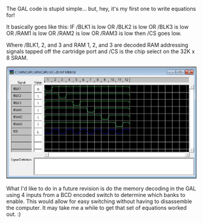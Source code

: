 The GAL code is stupid simple... but, hey, it's my first one to write equations for!

It basically goes like this: IF /BLK1 is low OR /BLK2 is low OR /BLK3 is low OR /RAM1 is low OR /RAM2 is low OR /RAM3 is low then /CS goes low. 

Where /BLK1, 2, and 3 and RAM 1, 2, and 3 are decoded RAM addressing signals tapped off the cartridge port and /CS is the chip select on the 32K x 8 SRAM.

![Pic of simulation testing done in WinCUPL](https://github.com/channelmaniac/VIC-20-Internal-RAM/blob/main/Code/WinCUPL%20Simulation.JPG)

What I'd like to do in a future revision is do the memory decoding in the GAL using 4 inputs from a BCD encoded switch to determine which banks to enable. This would allow for easy switching without having to disassemble the computer. It may take me a while to get that set of equations worked out. :) 
